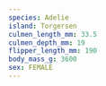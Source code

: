 ```yaml
---
species: Adelie
island: Torgersen
culmen_length_mm: 33.5
culmen_depth_mm: 19
flipper_length_mm: 190
body_mass_g: 3600
sex: FEMALE
---
```

